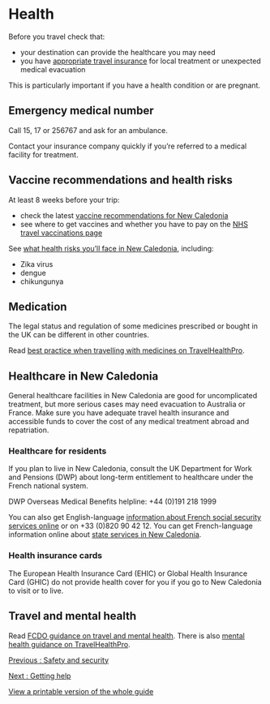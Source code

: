 # Health

Before you travel check that:

* your destination can provide the healthcare you may need
* you have [appropriate travel insurance](https://www.gov.uk/guidance/foreign-travel-insurance) for local treatment or unexpected medical evacuation

This is particularly important if you have a health condition or are pregnant.

## Emergency medical number

Call 15, 17 or 256767 and ask for an ambulance.

Contact your insurance company quickly if you’re referred to a medical facility for treatment.

## Vaccine recommendations and health risks

At least 8 weeks before your trip:

* check the latest [vaccine recommendations for New Caledonia](https://travelhealthpro.org.uk/country/161/new-caledonia#Vaccine_Recommendations)
* see where to get vaccines and whether you have to pay on the [NHS travel vaccinations page](https://www.nhs.uk/conditions/travel-vaccinations/)

See [what health risks you’ll face in New Caledonia](https://travelhealthpro.org.uk/country/161/new-caledonia), including:

* Zika virus
* dengue
* chikungunya

## Medication

The legal status and regulation of some medicines prescribed or bought in the UK can be different in other countries.

Read [best practice when travelling with medicines on TravelHealthPro](https://travelhealthpro.org.uk/factsheet/43/medicines-abroad).

## Healthcare in New Caledonia

General healthcare facilities in New Caledonia are good for uncomplicated treatment, but more serious cases may need evacuation to Australia or France. Make sure you have adequate travel health insurance and accessible funds to cover the cost of any medical treatment abroad and repatriation.

### Healthcare for residents

If you plan to live in New Caledonia, consult the UK Department for Work and Pensions (DWP) about long-term entitlement to healthcare under the French national system.

DWP Overseas Medical Benefits helpline: +44 (0)191 218 1999

You can also get English-language [information about French social security services online](https://www.cleiss.fr/index_en.html) or on +33 (0)820 90 42 12. You can get French-language information online about [state services in New Caledonia](https://www.nouvelle-caledonie.gouv.fr/).

### Health insurance cards

The European Health Insurance Card (EHIC) or Global Health Insurance Card (GHIC) do not provide health cover for you if you go to New Caledonia to visit or to live.

## Travel and mental health

Read [FCDO guidance on travel and mental health](https://www.gov.uk/guidance/foreign-travel-advice-for-people-with-mental-health-issues). There is also [mental health guidance on TravelHealthPro](https://travelhealthpro.org.uk/factsheet/85/travelling-with-mental-health-conditions).

[Previous
:
Safety and security](/foreign-travel-advice/new-caledonia/travel-advice-safety-and-security)

[Next
:
Getting help](/foreign-travel-advice/new-caledonia/getting-help)

[View a printable version of the whole guide](/foreign-travel-advice/new-caledonia/print)